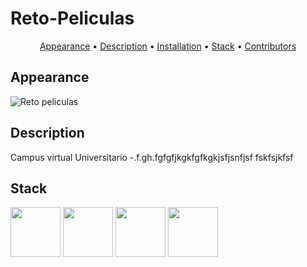 # Reto-Peliculas

<p align="center">
    <a href="#appearance">Appearance</a> &bull;
    <a href="#description">Description</a> &bull;
    <a href="#installation">Installation</a> &bull;
    <a href="#stack">Stack</a> &bull;
    <a href="#contributors">Contributors</a>
</p>

##  Appearance

![Reto peliculas](https://user-images.githubusercontent.com/64670953/220208714-9271b23d-2682-428b-97d4-2b38a350f786.png)

<h3 align="center"></h3>

## Description

Campus virtual Universitario -.f.gh.fgfgfjkgkfgfkgkjsfjsnfjsf
fskfsjkfsf

## Stack
<div>
        <img align=top
            src="https://user-images.githubusercontent.com/64670953/177221571-37261f89-d236-47c9-83a1-63b95cabd984.svg"
            alt="" width="80" height="80">
        <img align=top
            src="https://user-images.githubusercontent.com/64670953/177221862-8f63d42c-12cd-4576-9c83-59347b49a640.svg"
            alt="" width="80" height="80">
        <img align=top
            src="https://user-images.githubusercontent.com/64670953/177218388-97d51105-d3d1-4d57-bfe7-8f0159be9b82.svg"
            alt="" width="80" height="80">
        <img align=top
            src="https://user-images.githubusercontent.com/64670953/177218510-1abd1b80-4f8f-4747-bed1-686a615a951a.svg"
            alt="" width="80" height="80">
<div>
